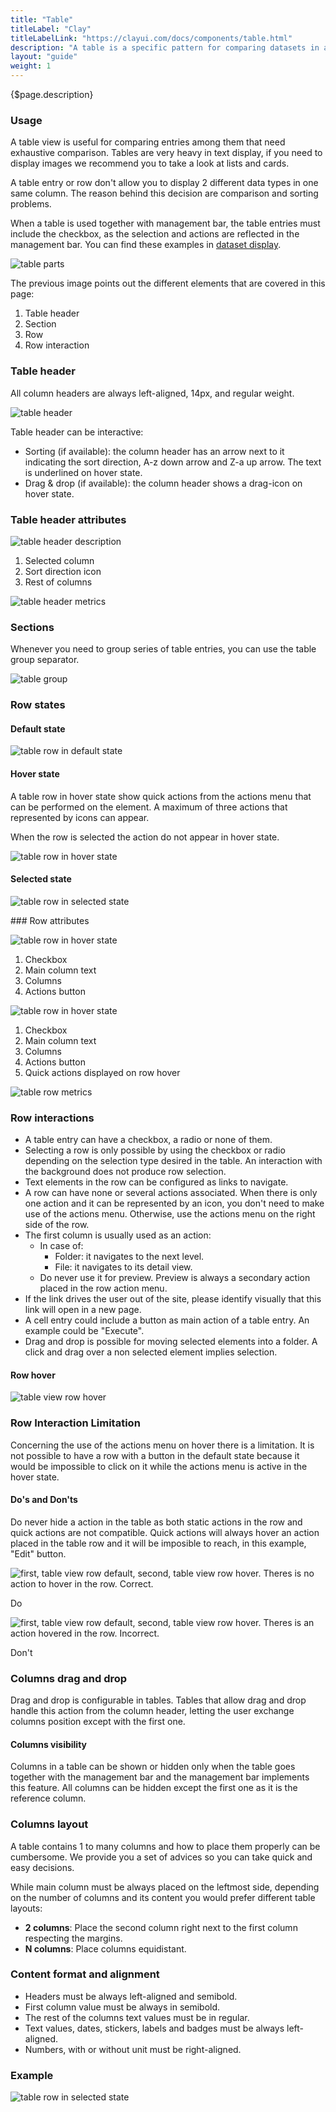 ```yaml
---
title: "Table"
titleLabel: "Clay"
titleLabelLink: "https://clayui.com/docs/components/table.html"
description: "A table is a specific pattern for comparing datasets in a very direct an analytical way."
layout: "guide"
weight: 1
---
```


<div class="page-description">{$page.description}</div>

### Usage

A table view is useful for comparing entries among them that need exhaustive comparison. Tables are very heavy in text display, if you need to display images we recommend you to take a look at lists and cards.

A table entry or row don't allow you to display 2 different data types in one same column. The reason behind this decision are comparison and sorting problems.

When a table is used together with management bar, the table entries must include the checkbox, as the selection and actions are reflected in the management bar. You can find these examples in [dataset display](../../dataset_display.html).

![table parts](../../../images/TableParts.jpg)

The previous image points out the different elements that are covered in this page:
1. Table header
2. Section
3. Row
4. Row interaction

### Table header

All column headers are always left-aligned, 14px, and regular weight.

![table header](../../../images/TableHeader.jpg)

Table header can be interactive:
* Sorting (if available): the column header has an arrow next to it indicating the sort direction, A-z down arrow and Z-a up arrow. The text is underlined on hover state.
* Drag & drop (if available): the column header shows a drag-icon on hover state.

### Table header attributes

![table header description](../../../images/TableHeaderParts.jpg)

1. Selected column
2. Sort direction icon
3. Rest of columns

![table header metrics](../../../images/TableHeaderMetrics.jpg)

### Sections

Whenever you need to group series of table entries, you can use the table group separator.

![table group](../../../images/TableViewGroupSeparator.jpg)

### Row states

#### Default state

![table row in default state](../../../images/TableViewDefault.jpg)

#### Hover state

A table row in hover state show quick actions from the actions menu that can be performed on the element. A maximum of three actions that represented by icons can appear.

When the row is selected the action do not appear in hover state.

![table row in hover state](../../../images/TableViewHover.jpg)

#### Selected state

![table row in selected state](../../../images/TableViewSelected.jpg)

### Row attributes

![table row in hover state](../../../images/TableViewDefaultParts.jpg)

1. Checkbox
2. Main column text
3. Columns
4. Actions button

![table row in hover state](../../../images/TableViewHoverParts.jpg)

1. Checkbox
2. Main column text
3. Columns
4. Actions button
5. Quick actions displayed on row hover

![table row metrics](../../../images/TableRowMetrics.jpg)

### Row interactions

* A table entry can have a checkbox, a radio or none of them.
* Selecting a row is only possible by using the checkbox or radio depending on the selection type desired in the table. An interaction with the background does not produce row selection.
* Text elements in the row can be configured as links to navigate.
* A row can have none or several actions associated. When there is only one action and it can be represented by an icon, you don't need to make use of the actions menu. Otherwise, use the actions menu on the right side of the row.
* The first column is usually used as an action:
	* In case of:
		* Folder: it navigates to the next level.
		* File: it navigates to its detail view.
	* Do never use it for preview. Preview is always a secondary action placed in the row action menu.
* If the link drives the user out of the site, please identify visually that this link will open in a new page.
* A cell entry could include a button as main action of a table entry. An example could be "Execute".
* Drag and drop is possible for moving selected elements into a folder. A click and drag over a non selected element implies selection.

#### Row hover

![table view row hover](../../../images/TableViewRowHover.gif)

### Row Interaction Limitation
Concerning the use of the actions menu on hover there is a limitation. It is not possible to have a row with a button in the default state because it would be impossible to click on it while the actions menu is active in the hover state.

#### Do's and Don'ts

Do never hide a action in the table as both static actions in the row and quick actions are not compatible. Quick actions will always hover an action placed in the table row and it will be imposible to reach, in this example, "Edit" button.

<div class="dodont">
	<img class="do" src="../../../images/TableRowInteractionDo.jpg" alt="first, table view row default, second, table view row hover. Theres is no action to hover in the row. Correct.">
	<p class="do">Do</p>
</div>

<div class="dodont">
	<img class="dont" src="../../../images/TableRowInteractionDont.jpg" alt="first, table view row default, second, table view row hover. Theres is an action hovered in the row. Incorrect.">
	<p class="dont">Don't</p>
</div>


### Columns drag and drop

Drag and drop is configurable in tables. Tables that allow drag and drop handle this action from the column header, letting the user exchange columns position except with the first one.

#### Columns visibility

Columns in a table can be shown or hidden only when the table goes together with the management bar and the management bar implements this feature. All columns can be hidden except the first one as it is the reference column.

### Columns layout

A table contains 1 to many columns and how to place them properly can be cumbersome. We provide you a set of advices so you can take quick and easy decisions.

While main column must be always placed on the leftmost side, depending on the number of columns and its content you would prefer different table layouts:
* **2 columns**: Place the second column right next to the first column respecting the margins.
* **N columns**: Place columns equidistant.

### Content format and alignment

* Headers must be always left-aligned and semibold.
* First column value must be always in semibold.
* The rest of the columns text values must be in regular.
* Text values, dates, stickers, labels and badges must be always left-aligned.
* Numbers, with or without unit must be right-aligned.


### Example

![table row in selected state](../../../images/TableExample.jpg)
